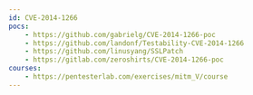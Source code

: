 ```yaml
---
id: CVE-2014-1266
pocs:
    - https://github.com/gabrielg/CVE-2014-1266-poc
    - https://github.com/landonf/Testability-CVE-2014-1266
    - https://github.com/linusyang/SSLPatch
    - https://gitlab.com/zeroshirts/CVE-2014-1266-poc
courses:
    - https://pentesterlab.com/exercises/mitm_V/course
---
```

